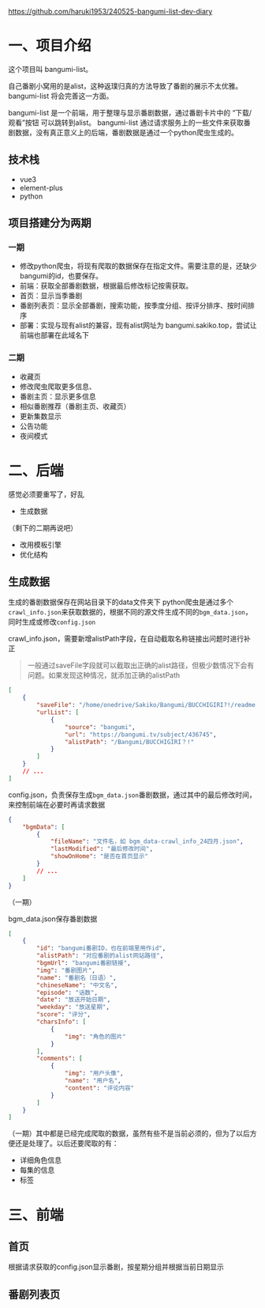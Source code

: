 https://github.com/haruki1953/240525-bangumi-list-dev-diary
# 一、项目介绍
这个项目叫 bangumi-list。

自己番剧小窝用的是alist，这种返璞归真的方法导致了番剧的展示不太优雅。
bangumi-list 将会完善这一方面。

bangumi-list 是一个前端，用于整理与显示番剧数据，通过番剧卡片中的 “下载/观看”按钮 可以跳转到alist。
bangumi-list 通过请求服务上的一些文件来获取番剧数据，没有真正意义上的后端，番剧数据是通过一个python爬虫生成的。

## 技术栈
- vue3
- element-plus
- python

## 项目搭建分为两期
### 一期
- 修改python爬虫，将现有爬取的数据保存在指定文件。需要注意的是，还缺少bangumi的id，也要保存。
- 前端：获取全部番剧数据，根据最后修改标记按需获取。
- 首页：显示当季番剧
- 番剧列表页：显示全部番剧，搜索功能，按季度分组、按评分排序、按时间排序
- 部署：实现与现有alist的兼容，现有alist网址为 bangumi.sakiko.top，尝试让前端也部署在此域名下

### 二期
- 收藏页
- 修改爬虫爬取更多信息、
- 番剧主页：显示更多信息
- 相似番剧推荐（番剧主页、收藏页）
- 更新集数显示
- 公告功能
- 夜间模式


# 二、后端
感觉必须要重写了，好乱

- 生成数据

（剩下的二期再说吧）
- 改用模板引擎
- 优化结构

## 生成数据
生成的番剧数据保存在网站目录下的data文件夹下
python爬虫是通过多个`crawl_info.json`来获取数据的，根据不同的源文件生成不同的`bgm_data.json`，同时生成或修改`config.json`

crawl_info.json，需要新增alistPath字段，在自动截取名称链接出问题时进行补正
> 一般通过saveFile字段就可以截取出正确的alist路径，但极少数情况下会有问题。如果发现这种情况，就添加正确的alistPath
```json
[
    {
        "saveFile": "/home/onedrive/Sakiko/Bangumi/BUCCHIGIRI?!/readme.md",
        "urlList": [
            {
                "source": "bangumi",
                "url": "https://bangumi.tv/subject/436745",
                "alistPath": "/Bangumi/BUCCHIGIRI？!"
            }
        ]
    }
    // ...
]
```

config.json，负责保存生成`bgm_data.json`番剧数据，通过其中的最后修改时间，来控制前端在必要时再请求数据
```json
{
	"bgmData": [
		{
			"fileName": "文件名，如 bgm_data-crawl_info_24四月.json",
			"lastModified": "最后修改时间",
			"showOnHome": "是否在首页显示"
		}
		// ...
	]
}
```
（一期）

bgm_data.json保存番剧数据
```json
[
	{
		"id": "bangumi番剧ID，也在前端里用作id",
		"alistPath": "对应番剧的alist网站路径",
		"bgmUrl": "bangumi番剧链接",
		"img": "番剧图片",
		"name": "番剧名（日语）",
		"chineseName": "中文名",
		"episode": "话数",
		"date": "放送开始日期",
		"weekday": "放送星期",
		"score": "评分",
		"charsInfo": [
			{
				"img": "角色的图片"
			}
		],
		"comments": [
			{
				"img": "用户头像",
				"name": "用户名",
				"content": "评论内容"
			}
		]
	}
]
```
（一期）其中都是已经完成爬取的数据，虽然有些不是当前必须的，但为了以后方便还是处理了。以后还要爬取的有：
- 详细角色信息
- 每集的信息
- 标签


# 三、前端

## 首页
根据请求获取的config.json显示番剧，按星期分组并根据当前日期显示

## 番剧列表页











